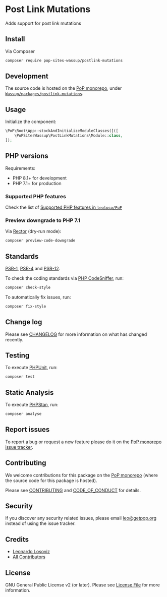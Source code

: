 # Post Link Mutations

<!--
[![Build Status][ico-travis]][link-travis]
[![Quality Score][ico-code-quality]][link-code-quality]
[![Software License][ico-license]](LICENSE.md)
[![Latest Version on Packagist][ico-version]][link-packagist]
[![Coverage Status][ico-scrutinizer]][link-scrutinizer]
[![Total Downloads][ico-downloads]][link-downloads]
-->

Adds support for post link mutations

## Install

Via Composer

``` bash
composer require pop-sites-wassup/postlink-mutations
```

## Development

The source code is hosted on the [PoP monorepo](https://github.com/leoloso/PoP), under [`Wassup/packages/postlink-mutations`](https://github.com/leoloso/PoP/tree/master/layers/Wassup/packages/postlink-mutations).

## Usage

Initialize the component:

``` php
\PoP\Root\App::stockAndInitializeModuleClasses([([
    \PoPSitesWassup\PostLinkMutations\Module::class,
]);
```

## PHP versions

Requirements:

- PHP 8.1+ for development
- PHP 7.1+ for production

### Supported PHP features

Check the list of [Supported PHP features in `leoloso/PoP`](https://github.com/leoloso/PoP/blob/master/docs/supported-php-features.md)

### Preview downgrade to PHP 7.1

Via [Rector](https://github.com/rectorphp/rector) (dry-run mode):

```bash
composer preview-code-downgrade
```

## Standards

[PSR-1](https://www.php-fig.org/psr/psr-1), [PSR-4](https://www.php-fig.org/psr/psr-4) and [PSR-12](https://www.php-fig.org/psr/psr-12).

To check the coding standards via [PHP CodeSniffer](https://github.com/squizlabs/PHP_CodeSniffer), run:

``` bash
composer check-style
```

To automatically fix issues, run:

``` bash
composer fix-style
```

## Change log

Please see [CHANGELOG](CHANGELOG.md) for more information on what has changed recently.

## Testing

To execute [PHPUnit](https://phpunit.de/), run:

``` bash
composer test
```

## Static Analysis

To execute [PHPStan](https://github.com/phpstan/phpstan), run:

``` bash
composer analyse
```

## Report issues

To report a bug or request a new feature please do it on the [PoP monorepo issue tracker](https://github.com/leoloso/PoP/issues).

## Contributing

We welcome contributions for this package on the [PoP monorepo](https://github.com/leoloso/PoP) (where the source code for this package is hosted).

Please see [CONTRIBUTING](CONTRIBUTING.md) and [CODE_OF_CONDUCT](CODE_OF_CONDUCT.md) for details.

## Security

If you discover any security related issues, please email leo@getpop.org instead of using the issue tracker.

## Credits

- [Leonardo Losoviz][link-author]
- [All Contributors][link-contributors]

## License

GNU General Public License v2 (or later). Please see [License File](LICENSE.md) for more information.

[ico-version]: https://img.shields.io/packagist/v/pop-sites-wassup/postlink-mutations.svg?style=flat-square
[ico-license]: https://img.shields.io/badge/license-GPLv2-brightgreen.svg?style=flat-square
[ico-travis]: https://img.shields.io/travis/pop-sites-wassup/postlink-mutations/master.svg?style=flat-square
[ico-scrutinizer]: https://img.shields.io/scrutinizer/coverage/g/pop-sites-wassup/postlink-mutations.svg?style=flat-square
[ico-code-quality]: https://img.shields.io/scrutinizer/g/pop-sites-wassup/postlink-mutations.svg?style=flat-square
[ico-downloads]: https://img.shields.io/packagist/dt/pop-sites-wassup/postlink-mutations.svg?style=flat-square

[link-packagist]: https://packagist.org/packages/pop-sites-wassup/postlink-mutations
[link-travis]: https://travis-ci.org/pop-sites-wassup/postlink-mutations
[link-scrutinizer]: https://scrutinizer-ci.com/g/pop-sites-wassup/postlink-mutations/code-structure
[link-code-quality]: https://scrutinizer-ci.com/g/pop-sites-wassup/postlink-mutations
[link-downloads]: https://packagist.org/packages/pop-sites-wassup/postlink-mutations
[link-author]: https://github.com/leoloso
[link-contributors]: ../../../../../../contributors
